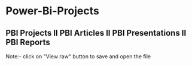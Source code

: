 # Power-Bi-Projects
## PBI Projects II PBI Articles II PBI Presentations II PBI Reports


Note:- click on "View raw" button to save and open the file
